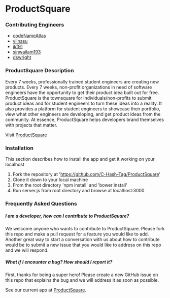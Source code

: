 # ProductSquare

### Contributing Engineers 

* [codeNameAtlas](https://github.com/codeNameAtlas "See the github profile for CodeNameAtlas")
* [viinasu](https://github.com/viinasu "See the github profile for viinasu")
* [jkf91](https://github.com/jkf91 "See the github profile for jkf91")
* [sinwailam193](https://github.com/sinwailam193 "see the github profile for sinwailam193")
* [dswright](https://github.com/dswright "see the github profile for dswright")

### ProductSquare Description

Every 7 weeks, professionally trained student engineers are creating new products. Every 7 weeks, non-profit organizations in need of software engineers have the opportunity to get their product idea built out for free. ProductSquare is the townsquare for individuals/non-profits to submit product ideas and for student engineers to turn these ideas into a reality. It also provides a platform for student engineers to showcase their portfolio, view what other engineers are developing, and get product ideas from the community. At essence, ProductSquare helps developers brand themselves with projects that matter.

Visit [ProductSquare](http://productsquare.herokuapp.com "Visit ProductSquare")

### Installation

This section describes how to install the app and get it working on your localhost

1. Fork the repository at 'https://github.com/C-Hash-Tag/ProductSquare'
2. Clone it down to your local machine
3. From the root directory 'npm install' and 'bower install'
4. Run server.js from root directory and browse at localhost:3000

### Frequently Asked Questions

##### I am a developer, how can I contribute to ProductSquare?

We welcome anyone who wants to contribute to ProductSquare. Please fork this repo and make a pull request for a feature you would like to add. Another great way to start a conversation with us about how to contribute would be to submit a new issue that you would like to address on this repo and we will respond.

##### What if I encounter a bug? How should I report it?

First, thanks for being a super hero! Please create a new GitHub issue on this repo that explains the bug and we will address it as soon as possible.

See our current app at [ProductSquare](http://productsquare.herokuapp.com/ "Connecting devs with ideas").

